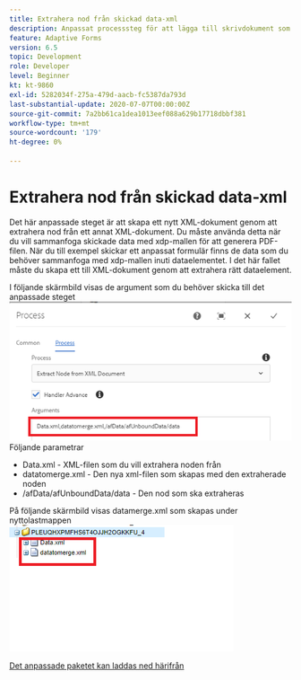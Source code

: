 ```yaml
---
title: Extrahera nod från skickad data-xml
description: Anpassat processsteg för att lägga till skrivdokument som finns under nyttolastmappen i filsystemet
feature: Adaptive Forms
version: 6.5
topic: Development
role: Developer
level: Beginner
kt: kt-9860
exl-id: 5282034f-275a-479d-aacb-fc5387da793d
last-substantial-update: 2020-07-07T00:00:00Z
source-git-commit: 7a2bb61ca1dea1013eef088a629b17718dbbf381
workflow-type: tm+mt
source-wordcount: '179'
ht-degree: 0%

---
```


# Extrahera nod från skickad data-xml

Det här anpassade steget är att skapa ett nytt XML-dokument genom att extrahera nod från ett annat XML-dokument. Du måste använda detta när du vill sammanfoga skickade data med xdp-mallen för att generera PDF-filen. När du till exempel skickar ett anpassat formulär finns de data som du behöver sammanfoga med xdp-mallen inuti dataelementet. I det här fallet måste du skapa ett till XML-dokument genom att extrahera rätt dataelement.

I följande skärmbild visas de argument som du behöver skicka till det anpassade steget
![processteg](assets/create-xml-process-step.png)
Följande parametrar
* Data.xml - XML-filen som du vill extrahera noden från
* datatomerge.xml - Den nya xml-filen som skapas med den extraherade noden
* /afData/afUnboundData/data - Den nod som ska extraheras


På följande skärmbild visas datamerge.xml som skapas under nyttolastmappen
![create-xml](assets/create-xml.png)

[Det anpassade paketet kan laddas ned härifrån](/help/forms/assets/common-osgi-bundles/SetValueApp.core-1.0-SNAPSHOT.jar)
